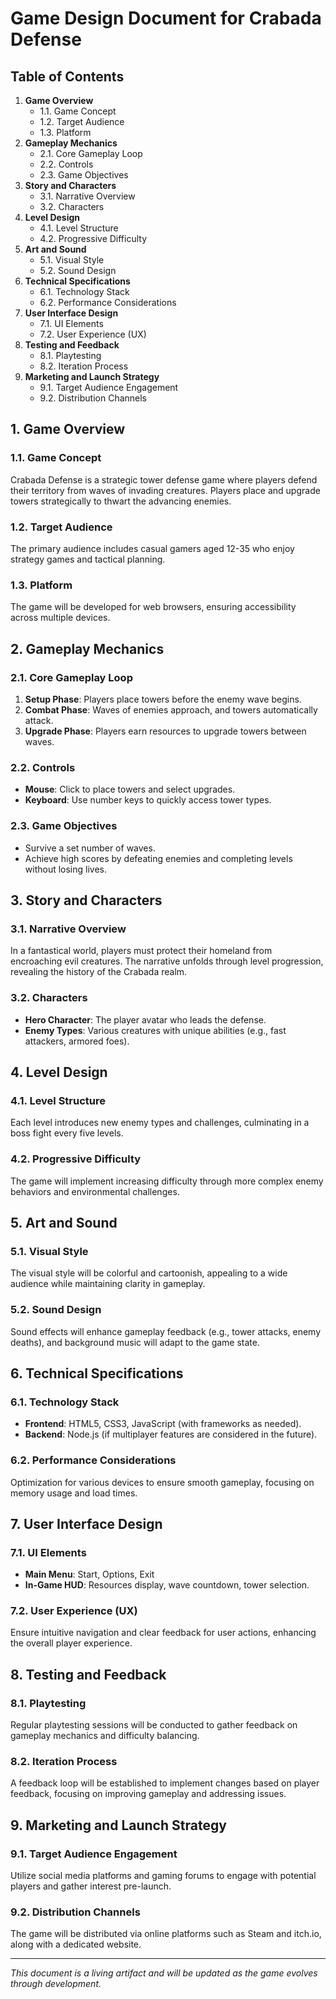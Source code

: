 # Game Design Document for Crabada Defense

## Table of Contents
1. **Game Overview**
   - 1.1. Game Concept
   - 1.2. Target Audience
   - 1.3. Platform
2. **Gameplay Mechanics**
   - 2.1. Core Gameplay Loop
   - 2.2. Controls
   - 2.3. Game Objectives
3. **Story and Characters**
   - 3.1. Narrative Overview
   - 3.2. Characters
4. **Level Design**
   - 4.1. Level Structure
   - 4.2. Progressive Difficulty
5. **Art and Sound**
   - 5.1. Visual Style
   - 5.2. Sound Design
6. **Technical Specifications**
   - 6.1. Technology Stack
   - 6.2. Performance Considerations
7. **User Interface Design**
   - 7.1. UI Elements
   - 7.2. User Experience (UX)
8. **Testing and Feedback**
   - 8.1. Playtesting
   - 8.2. Iteration Process
9. **Marketing and Launch Strategy**
   - 9.1. Target Audience Engagement
   - 9.2. Distribution Channels

## 1. Game Overview

### 1.1. Game Concept
Crabada Defense is a strategic tower defense game where players defend their territory from waves of invading creatures. Players place and upgrade towers strategically to thwart the advancing enemies.

### 1.2. Target Audience
The primary audience includes casual gamers aged 12-35 who enjoy strategy games and tactical planning.

### 1.3. Platform
The game will be developed for web browsers, ensuring accessibility across multiple devices.

## 2. Gameplay Mechanics

### 2.1. Core Gameplay Loop
1. **Setup Phase**: Players place towers before the enemy wave begins.
2. **Combat Phase**: Waves of enemies approach, and towers automatically attack.
3. **Upgrade Phase**: Players earn resources to upgrade towers between waves.

### 2.2. Controls
- **Mouse**: Click to place towers and select upgrades.
- **Keyboard**: Use number keys to quickly access tower types.

### 2.3. Game Objectives
- Survive a set number of waves.
- Achieve high scores by defeating enemies and completing levels without losing lives.

## 3. Story and Characters

### 3.1. Narrative Overview
In a fantastical world, players must protect their homeland from encroaching evil creatures. The narrative unfolds through level progression, revealing the history of the Crabada realm.

### 3.2. Characters
- **Hero Character**: The player avatar who leads the defense.
- **Enemy Types**: Various creatures with unique abilities (e.g., fast attackers, armored foes).

## 4. Level Design

### 4.1. Level Structure
Each level introduces new enemy types and challenges, culminating in a boss fight every five levels.

### 4.2. Progressive Difficulty
The game will implement increasing difficulty through more complex enemy behaviors and environmental challenges.

## 5. Art and Sound

### 5.1. Visual Style
The visual style will be colorful and cartoonish, appealing to a wide audience while maintaining clarity in gameplay.

### 5.2. Sound Design
Sound effects will enhance gameplay feedback (e.g., tower attacks, enemy deaths), and background music will adapt to the game state.

## 6. Technical Specifications

### 6.1. Technology Stack
- **Frontend**: HTML5, CSS3, JavaScript (with frameworks as needed).
- **Backend**: Node.js (if multiplayer features are considered in the future).

### 6.2. Performance Considerations
Optimization for various devices to ensure smooth gameplay, focusing on memory usage and load times.

## 7. User Interface Design

### 7.1. UI Elements
- **Main Menu**: Start, Options, Exit
- **In-Game HUD**: Resources display, wave countdown, tower selection.

### 7.2. User Experience (UX)
Ensure intuitive navigation and clear feedback for user actions, enhancing the overall player experience.

## 8. Testing and Feedback

### 8.1. Playtesting
Regular playtesting sessions will be conducted to gather feedback on gameplay mechanics and difficulty balancing.

### 8.2. Iteration Process
A feedback loop will be established to implement changes based on player feedback, focusing on improving gameplay and addressing issues.

## 9. Marketing and Launch Strategy

### 9.1. Target Audience Engagement
Utilize social media platforms and gaming forums to engage with potential players and gather interest pre-launch.

### 9.2. Distribution Channels
The game will be distributed via online platforms such as Steam and itch.io, along with a dedicated website.

---

*This document is a living artifact and will be updated as the game evolves through development.*
